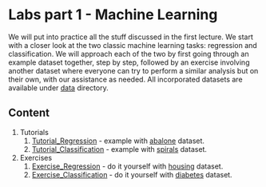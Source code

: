 # Labs part 1 - Machine Learning

We will put into practice all the stuff discussed in the first lecture. We start with a closer look at the two classic machine learning tasks: regression and classification. We will approach each of the two by first going through an example dataset together, step by step, followed by an exercise involving another dataset where everyone can try to perform a similar analysis but on their own, with our assistance as needed. All incorporated datasets are available under [data](data) directory.

## Content

1. Tutorials
    1. [Tutorial_Regression](Tutorial_Regression.ipynb) - example with [abalone](data/abalone.csv) dataset.
    2. [Tutorial_Classification](Tutorial_Classification.ipynb) - example with [spirals](data/spirals.npz) dataset.
2. Exercises
    1. [Exercise_Regression](Exercise_Regression.ipynb) - do it yourself with [housing](data/housing.csv) dataset.
    2. [Exercise_Classification](Exercise_Classification.ipynb) - do it yourself with [diabetes](data/pima-indians-diabetes.csv) dataset.
